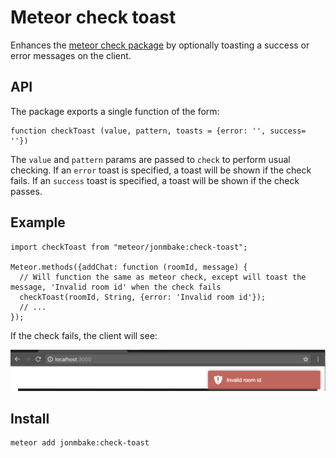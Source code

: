 # Meteor check toast

Enhances the [meteor check package](https://github.com/meteor/meteor/tree/devel/packages/check) by optionally toasting a
success or error messages on the client.

## API

The package exports a single function of the form:

```
function checkToast (value, pattern, toasts = {error: '', success= ''})
```

The `value` and `pattern` params are passed to `check` to perform usual checking. If an  `error` toast is specified,
a toast will be shown if the check fails. If an `success` toast is specified, a toast will be shown if the check passes.  

## Example

```
import checkToast from "meteor/jonmbake:check-toast";

Meteor.methods({addChat: function (roomId, message) {
  // Will function the same as meteor check, except will toast the message, 'Invalid room id' when the check fails
  checkToast(roomId, String, {error: 'Invalid room id'});
  // ...
});

```

If the check fails, the client will see:

![Toast Example](https://raw.githubusercontent.com/jonmbake/screenshots/master/meteor-check-toast/meteor-check-toast-example.png)


## Install

```
meteor add jonmbake:check-toast
```